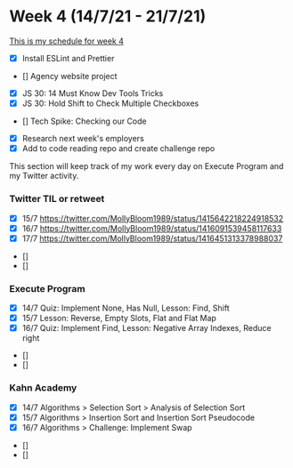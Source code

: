 # Week 4 (14/7/21 - 21/7/21)

[This is my schedule for week 4](https://learn.foundersandcoders.com/course/syllabus/pre-app-5/schedule/)

- [x] Install ESLint and Prettier
- [] Agency website project
- [x] JS 30: 14 Must Know Dev Tools Tricks
- [x] JS 30: Hold Shift to Check Multiple Checkboxes
- [] Tech Spike: Checking our Code
- [x] Research next week's employers
- [x] Add to code reading repo and create challenge repo

This section will keep track of my work every day on Execute Program and my Twitter activity.

### Twitter TIL or retweet

- [x] 15/7 https://twitter.com/MollyBloom1989/status/1415642218224918532
- [x] 16/7 https://twitter.com/MollyBloom1989/status/1416091539458117633
- [x] 17/7 https://twitter.com/MollyBloom1989/status/1416451313378988037
- []
- []

### Execute Program

- [x] 14/7 Quiz: Implement None, Has Null, Lesson: Find, Shift
- [x] 15/7 Lesson: Reverse, Empty Slots, Flat and Flat Map
- [x] 16/7 Quiz: Implement Find, Lesson: Negative Array Indexes, Reduce right
- []
- []

### Kahn Academy

- [x] 14/7 Algorithms > Selection Sort > Analysis of Selection Sort
- [x] 15/7 Algorithms > Insertion Sort and Insertion Sort Pseudocode
- [x] 16/7 Algorithms > Challenge: Implement Swap
- []
- []
